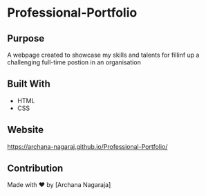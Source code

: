 # Professional-Portfolio

## Purpose
A webpage created to showcase my skills and talents for fillinf up a challenging full-time postion in an organisation

## Built With
* HTML
* CSS

## Website
https://archana-nagaraj.github.io/Professional-Portfolio/


## Contribution
Made with ❤️ by [Archana Nagaraja]